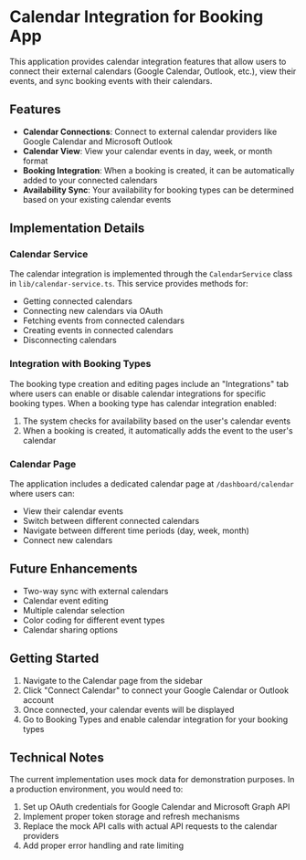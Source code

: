 # Calendar Integration for Booking App

This application provides calendar integration features that allow users to connect their external calendars (Google Calendar, Outlook, etc.), view their events, and sync booking events with their calendars.

## Features

- **Calendar Connections**: Connect to external calendar providers like Google Calendar and Microsoft Outlook
- **Calendar View**: View your calendar events in day, week, or month format
- **Booking Integration**: When a booking is created, it can be automatically added to your connected calendars
- **Availability Sync**: Your availability for booking types can be determined based on your existing calendar events

## Implementation Details

### Calendar Service

The calendar integration is implemented through the `CalendarService` class in `lib/calendar-service.ts`. This service provides methods for:

- Getting connected calendars
- Connecting new calendars via OAuth
- Fetching events from connected calendars
- Creating events in connected calendars
- Disconnecting calendars

### Integration with Booking Types

The booking type creation and editing pages include an "Integrations" tab where users can enable or disable calendar integrations for specific booking types. When a booking type has calendar integration enabled:

1. The system checks for availability based on the user's calendar events
2. When a booking is created, it automatically adds the event to the user's calendar

### Calendar Page

The application includes a dedicated calendar page at `/dashboard/calendar` where users can:

- View their calendar events
- Switch between different connected calendars
- Navigate between different time periods (day, week, month)
- Connect new calendars

## Future Enhancements

- Two-way sync with external calendars
- Calendar event editing
- Multiple calendar selection
- Color coding for different event types
- Calendar sharing options

## Getting Started

1. Navigate to the Calendar page from the sidebar
2. Click "Connect Calendar" to connect your Google Calendar or Outlook account
3. Once connected, your calendar events will be displayed
4. Go to Booking Types and enable calendar integration for your booking types

## Technical Notes

The current implementation uses mock data for demonstration purposes. In a production environment, you would need to:

1. Set up OAuth credentials for Google Calendar and Microsoft Graph API
2. Implement proper token storage and refresh mechanisms
3. Replace the mock API calls with actual API requests to the calendar providers
4. Add proper error handling and rate limiting
